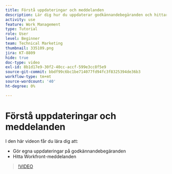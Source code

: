 ```yaml
---
title: Förstå uppdateringar och meddelanden
description: Lär dig hur du uppdaterar godkännandebegäranden och hittar meddelanden i Workfront.
activity: use
feature: Work Management
type: Tutorial
role: User
level: Beginner
team: Technical Marketing
thumbnail: 335109.png
jira: KT-8809
hide: true
doc-type: video
exl-id: 8b1d17e9-30f2-40cc-accf-599e3cc8f5e9
source-git-commit: bbdf99c6bc1be714077fd94fc3f8325394de36b3
workflow-type: tm+mt
source-wordcount: '40'
ht-degree: 0%

---
```


# Förstå uppdateringar och meddelanden

I den här videon får du lära dig att:

* Gör egna uppdateringar på godkännandebegäranden
* Hitta Workfront-meddelanden

>[!VIDEO](https://video.tv.adobe.com/v/3440145/?quality=12&learn=on&enablevpops=1&captions=swe)

<!--
learn more URLS
Tag others on updates
Update work
-->
